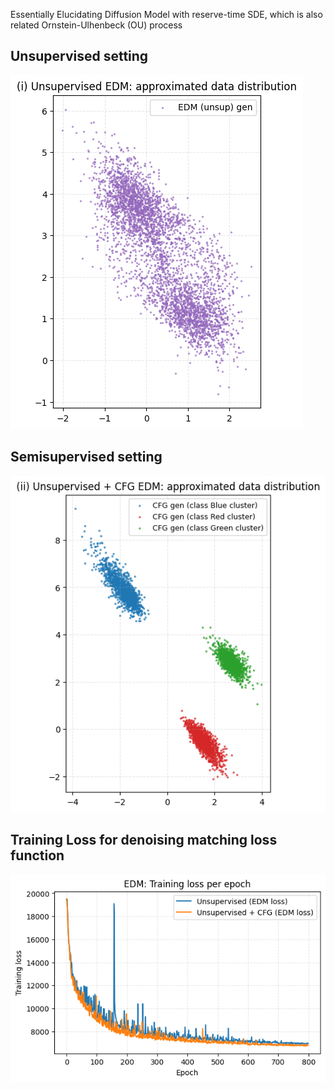 Essentially Elucidating Diffusion Model with reserve-time SDE, which is also related Ornstein-Ulhenbeck (OU) process

## Unsupervised setting
![image](unsup_approxDataDistribution.png) 

## Semisupervised setting
![image](unsup-cfg_approxDataDistribution.png)

## Training Loss for denoising matching loss function
![image](denoisingMatchingLoss_for_2trainings.png)
